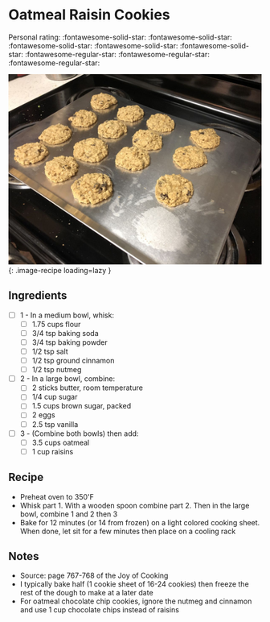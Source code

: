<!-- Needs Manual Review -->

<!-- Do not modify sections with "AUTO-*". They are updated by make.py -->

# Oatmeal Raisin Cookies

<!-- rating=2; (User can specify rating on scale of 1-5) -->
<!-- AUTO-UserRating -->
Personal rating: :fontawesome-solid-star: :fontawesome-solid-star: :fontawesome-solid-star: :fontawesome-solid-star: :fontawesome-solid-star: :fontawesome-regular-star: :fontawesome-regular-star: :fontawesome-regular-star:
<!-- /AUTO-UserRating -->

<!-- name_image=oatmeal_raisin_cookies.jpg; (User can specify image name) -->
<!-- AUTO-Image -->
![oatmeal_raisin_cookies.jpg](./oatmeal_raisin_cookies.jpg){: .image-recipe loading=lazy }
<!-- /AUTO-Image -->

## Ingredients

* [ ] 1 - In a medium bowl, whisk:
    * [ ] 1.75 cups flour
    * [ ] 3/4 tsp baking soda
    * [ ] 3/4 tsp baking powder
    * [ ] 1/2 tsp salt
    * [ ] 1/2 tsp ground cinnamon
    * [ ] 1/2 tsp nutmeg
* [ ] 2 - In a large bowl, combine:
    * [ ] 2 sticks butter, room temperature
    * [ ] 1/4 cup sugar
    * [ ] 1.5 cups brown sugar, packed
    * [ ] 2 eggs
    * [ ] 2.5 tsp vanilla
* [ ] 3 - (Combine both bowls) then add:
    * [ ] 3.5 cups oatmeal
    * [ ] 1 cup raisins

## Recipe

* Preheat oven to 350'F
* Whisk part 1. With a wooden spoon combine part 2. Then in the large bowl, combine 1 and 2 then 3
* Bake for 12 minutes (or 14 from frozen) on a light colored cooking sheet. When done, let sit for a few minutes then place on a cooling rack

## Notes

* Source: page 767-768 of the Joy of Cooking
* I typically bake half (1 cookie sheet of 16-24 cookies) then freeze the rest of the dough to make at a later date
* For oatmeal chocolate chip cookies, ignore the nutmeg and cinnamon and use 1 cup chocolate chips instead of raisins
